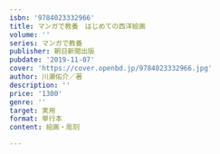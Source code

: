 ```yaml
---
isbn: '9784023332966'
title: マンガで教養　はじめての西洋絵画
volume: ''
series: マンガで教養
publisher: 朝日新聞出版
pubdate: '2019-11-07'
cover: 'https://cover.openbd.jp/9784023332966.jpg'
author: 川瀬佑介／著
description: ''
price: '1300'
genre: ''
target: 実用
format: 単行本
content: 絵画・彫刻

---
```

